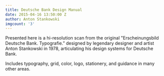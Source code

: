```yaml
---
title: Deutsche Bank Design Manual
date: 2015-04-16 13:50:00 Z
author: Anton Stankowski
imgcount: '3'
---
```


Presented here is a hi-resolution scan from the original "Erscheinungsbild Deutsche Bank. Typografie.” designed by legendary designer and artist Anton Stankowski in 1978, articulating his design systems for Deutsche Bank.

Includes typography, grid, color, logo, stationery, and guidance in many other areas.
